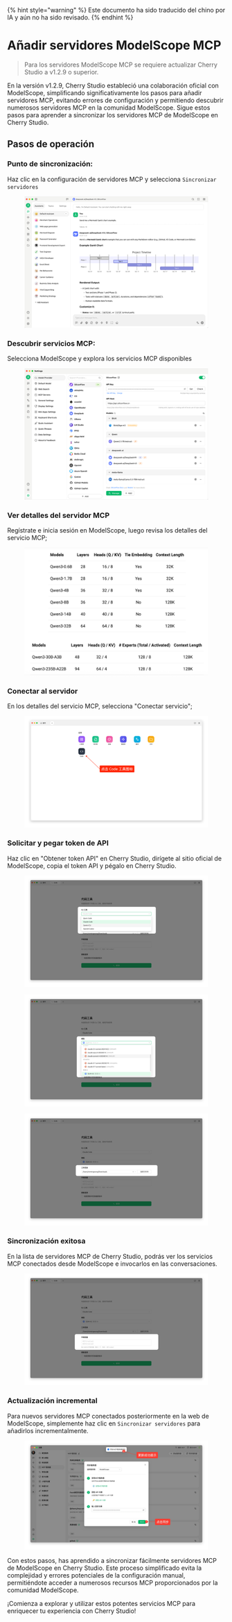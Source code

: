 
{% hint style="warning" %}
Este documento ha sido traducido del chino por IA y aún no ha sido revisado.
{% endhint %}

# Añadir servidores ModelScope MCP

> Para los servidores ModelScope MCP se requiere actualizar Cherry Studio a v1.2.9 o superior.

En la versión v1.2.9, Cherry Studio estableció una colaboración oficial con ModelScope, simplificando significativamente los pasos para añadir servidores MCP, evitando errores de configuración y permitiendo descubrir numerosos servidores MCP en la comunidad ModelScope. Sigue estos pasos para aprender a sincronizar los servidores MCP de ModelScope en Cherry Studio.

## Pasos de operación

### Punto de sincronización:

Haz clic en la configuración de servidores MCP y selecciona `Sincronizar servidores`

<figure><img src="../../.gitbook/assets/image.png" alt=""><figcaption></figcaption></figure>

### Descubrir servicios MCP:

Selecciona ModelScope y explora los servicios MCP disponibles

<figure><img src="../../.gitbook/assets/image (1).png" alt=""><figcaption></figcaption></figure>

### Ver detalles del servidor MCP

Regístrate e inicia sesión en ModelScope, luego revisa los detalles del servicio MCP;

<figure><img src="../../.gitbook/assets/image (2).png" alt=""><figcaption></figcaption></figure>

### Conectar al servidor

En los detalles del servicio MCP, selecciona "Conectar servicio";

<figure><img src="../../.gitbook/assets/image (3).png" alt=""><figcaption></figcaption></figure>

### Solicitar y pegar token de API

Haz clic en "Obtener token API" en Cherry Studio, dirígete al sitio oficial de ModelScope, copia el token API y pégalo en Cherry Studio.

<figure><img src="../../.gitbook/assets/image (4).png" alt=""><figcaption></figcaption></figure>

<figure><img src="../../.gitbook/assets/image (5).png" alt=""><figcaption></figcaption></figure>

<figure><img src="../../.gitbook/assets/image (6).png" alt=""><figcaption></figcaption></figure>

### Sincronización exitosa

En la lista de servidores MCP de Cherry Studio, podrás ver los servicios MCP conectados desde ModelScope e invocarlos en las conversaciones.

<figure><img src="../../.gitbook/assets/image (7).png" alt=""><figcaption></figcaption></figure>

### Actualización incremental

Para nuevos servidores MCP conectados posteriormente en la web de ModelScope, simplemente haz clic en `Sincronizar servidores` para añadirlos incrementalmente.

<figure><img src="../../.gitbook/assets/image (148).png" alt=""><figcaption></figcaption></figure>

Con estos pasos, has aprendido a sincronizar fácilmente servidores MCP de ModelScope en Cherry Studio. Este proceso simplificado evita la complejidad y errores potenciales de la configuración manual, permitiéndote acceder a numerosos recursos MCP proporcionados por la comunidad ModelScope.

¡Comienza a explorar y utilizar estos potentes servicios MCP para enriquecer tu experiencia con Cherry Studio!